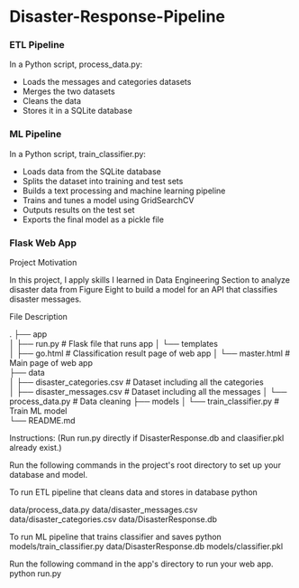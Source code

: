 # Disaster-Response-Pipeline


### ETL Pipeline

In a Python script, process_data.py:

- Loads the messages and categories datasets<br/>
- Merges the two datasets<br/>
- Cleans the data<br/>
- Stores it in a SQLite database

### ML Pipeline

In a Python script, train_classifier.py:

- Loads data from the SQLite database<br/>
- Splits the dataset into training and test sets<br/>
- Builds a text processing and machine learning pipeline<br/>
- Trains and tunes a model using GridSearchCV<br/>
- Outputs results on the test set<br/>
- Exports the final model as a pickle file

### Flask Web App

Project Motivation

In this project, I apply skills I learned in Data Engineering Section to analyze disaster data from Figure Eight to build a model for an API that classifies disaster messages.

File Description

.
├── app     
│   ├── run.py                           # Flask file that runs app
│   └── templates   
│       ├── go.html                      # Classification result page of web app
│       └── master.html                  # Main page of web app    
├── data                   
│   ├── disaster_categories.csv          # Dataset including all the categories  
│   ├── disaster_messages.csv            # Dataset including all the messages
│   └── process_data.py                  # Data cleaning
├── models
│   └── train_classifier.py              # Train ML model           
└── README.md

Instructions: (Run run.py directly if DisasterResponse.db and claasifier.pkl already exist.)

Run the following commands in the project's root directory to set up your database and model.

To run ETL pipeline that cleans data and stores in database python 

data/process_data.py data/disaster_messages.csv data/disaster_categories.csv data/DisasterResponse.db

To run ML pipeline that trains classifier and saves python models/train_classifier.py data/DisasterResponse.db models/classifier.pkl

Run the following command in the app's directory to run your web app. python run.py
